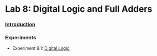# Lab 8: Digital Logic and Full Adders

### [Introduction](./introduction)

### Experiments

* Experiment 8.1: [Digital Logic](./experiment_8-1)

